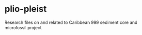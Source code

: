 # plio-pleist
Research files on and related to  Caribbean 999 sediment core and microfossil project
